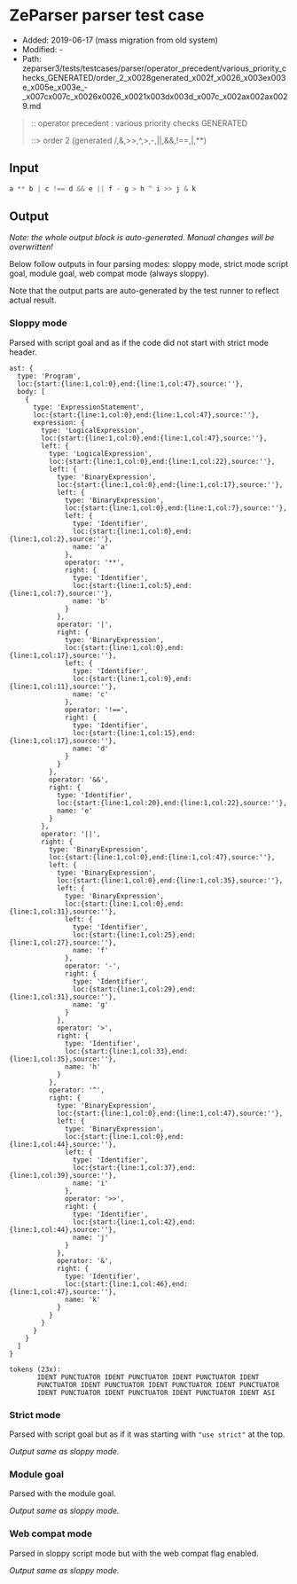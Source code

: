 # ZeParser parser test case

- Added: 2019-06-17 (mass migration from old system)
- Modified: -
- Path: zeparser3/tests/testcases/parser/operator_precedent/various_priority_checks_GENERATED/order_2_x0028generated_x002f_x0026_x003ex003e_x005e_x003e_-_x007cx007c_x0026x0026_x0021x003dx003d_x007c_x002ax002ax0029.md

> :: operator precedent : various priority checks GENERATED
>
> ::> order 2 (generated /,&,>>,^,>,-,||,&&,!==,|,**)

## Input

`````js
a ** b | c !== d && e || f - g > h ^ i >> j & k
`````

## Output

_Note: the whole output block is auto-generated. Manual changes will be overwritten!_

Below follow outputs in four parsing modes: sloppy mode, strict mode script goal, module goal, web compat mode (always sloppy).

Note that the output parts are auto-generated by the test runner to reflect actual result.

### Sloppy mode

Parsed with script goal and as if the code did not start with strict mode header.

`````
ast: {
  type: 'Program',
  loc:{start:{line:1,col:0},end:{line:1,col:47},source:''},
  body: [
    {
      type: 'ExpressionStatement',
      loc:{start:{line:1,col:0},end:{line:1,col:47},source:''},
      expression: {
        type: 'LogicalExpression',
        loc:{start:{line:1,col:0},end:{line:1,col:47},source:''},
        left: {
          type: 'LogicalExpression',
          loc:{start:{line:1,col:0},end:{line:1,col:22},source:''},
          left: {
            type: 'BinaryExpression',
            loc:{start:{line:1,col:0},end:{line:1,col:17},source:''},
            left: {
              type: 'BinaryExpression',
              loc:{start:{line:1,col:0},end:{line:1,col:7},source:''},
              left: {
                type: 'Identifier',
                loc:{start:{line:1,col:0},end:{line:1,col:2},source:''},
                name: 'a'
              },
              operator: '**',
              right: {
                type: 'Identifier',
                loc:{start:{line:1,col:5},end:{line:1,col:7},source:''},
                name: 'b'
              }
            },
            operator: '|',
            right: {
              type: 'BinaryExpression',
              loc:{start:{line:1,col:0},end:{line:1,col:17},source:''},
              left: {
                type: 'Identifier',
                loc:{start:{line:1,col:9},end:{line:1,col:11},source:''},
                name: 'c'
              },
              operator: '!==',
              right: {
                type: 'Identifier',
                loc:{start:{line:1,col:15},end:{line:1,col:17},source:''},
                name: 'd'
              }
            }
          },
          operator: '&&',
          right: {
            type: 'Identifier',
            loc:{start:{line:1,col:20},end:{line:1,col:22},source:''},
            name: 'e'
          }
        },
        operator: '||',
        right: {
          type: 'BinaryExpression',
          loc:{start:{line:1,col:0},end:{line:1,col:47},source:''},
          left: {
            type: 'BinaryExpression',
            loc:{start:{line:1,col:0},end:{line:1,col:35},source:''},
            left: {
              type: 'BinaryExpression',
              loc:{start:{line:1,col:0},end:{line:1,col:31},source:''},
              left: {
                type: 'Identifier',
                loc:{start:{line:1,col:25},end:{line:1,col:27},source:''},
                name: 'f'
              },
              operator: '-',
              right: {
                type: 'Identifier',
                loc:{start:{line:1,col:29},end:{line:1,col:31},source:''},
                name: 'g'
              }
            },
            operator: '>',
            right: {
              type: 'Identifier',
              loc:{start:{line:1,col:33},end:{line:1,col:35},source:''},
              name: 'h'
            }
          },
          operator: '^',
          right: {
            type: 'BinaryExpression',
            loc:{start:{line:1,col:0},end:{line:1,col:47},source:''},
            left: {
              type: 'BinaryExpression',
              loc:{start:{line:1,col:0},end:{line:1,col:44},source:''},
              left: {
                type: 'Identifier',
                loc:{start:{line:1,col:37},end:{line:1,col:39},source:''},
                name: 'i'
              },
              operator: '>>',
              right: {
                type: 'Identifier',
                loc:{start:{line:1,col:42},end:{line:1,col:44},source:''},
                name: 'j'
              }
            },
            operator: '&',
            right: {
              type: 'Identifier',
              loc:{start:{line:1,col:46},end:{line:1,col:47},source:''},
              name: 'k'
            }
          }
        }
      }
    }
  ]
}

tokens (23x):
       IDENT PUNCTUATOR IDENT PUNCTUATOR IDENT PUNCTUATOR IDENT
       PUNCTUATOR IDENT PUNCTUATOR IDENT PUNCTUATOR IDENT PUNCTUATOR
       IDENT PUNCTUATOR IDENT PUNCTUATOR IDENT PUNCTUATOR IDENT ASI
`````

### Strict mode

Parsed with script goal but as if it was starting with `"use strict"` at the top.

_Output same as sloppy mode._

### Module goal

Parsed with the module goal.

_Output same as sloppy mode._

### Web compat mode

Parsed in sloppy script mode but with the web compat flag enabled.

_Output same as sloppy mode._
